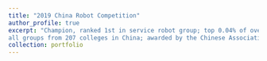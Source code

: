 ```yaml
---
title: "2019 China Robot Competition"
author_profile: true
excerpt: "Champion, ranked 1st in service robot group; top 0.04% of over 1109 teams in
all groups from 207 colleges in China; awarded by the Chinese Association of Automation (CAA). The award certificate can be accessed [here](https://drive.google.com/file/d/10mqRH9YPgNV3X4Msau7qAeEGnfNZW2Kd/view?usp=sharing). <br/><img src='/images/2019CRC_photo.png'>"
collection: portfolio
---
```



